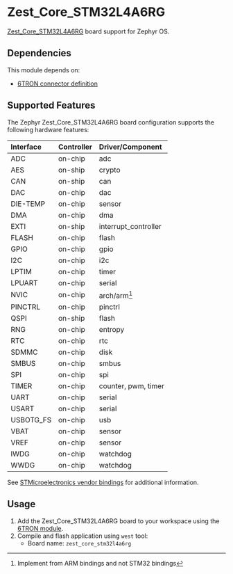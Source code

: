 # Zest_Core_STM32L4A6RG

[Zest_Core_STM32L4A6RG](https://6tron.io/zest_core/zest_core_stm32l4a6rg_3_1_0) board support for Zephyr OS.

## Dependencies

This module depends on:
- [6TRON connector definition](https://github.com/catie-aq/zephyr_6tron-connector)
## Supported Features

The Zephyr Zest_Core_STM32L4A6RG board configuration supports the following hardware features:

| Interface | Controller | Driver/Component                               |
| :-------- | :--------- | :--------------------------------------------- |
| ADC       | on-chip    | adc                                            |
| AES       | on-ship    | crypto                                         |
| CAN       | on-ship    | can                                            |
| DAC       | on-chip    | dac                                            |
| DIE-TEMP  | on-chip    | sensor                              |
| DMA       | on-chip    | dma                                            |
| EXTI      | on-ship    | interrupt_controller                           |
| FLASH     | on-chip    | flash                                          |
| GPIO      | on-chip    | gpio                                           |
| I2C       | on-chip    | i2c                                            |
| LPTIM     | on-chip    | timer                                          |
| LPUART    | on-chip    | serial                                         |
| NVIC      | on-chip    | arch/arm[^1] |
| PINCTRL   | on-chip    | pinctrl                                        |
| QSPI      | on-ship    | flash                                          |
| RNG       | on-chip    | entropy                                        |
| RTC       | on-chip    | rtc                                            |
| SDMMC     | on-chip    | disk                                           |
| SMBUS     | on-chip    | smbus                                          |
| SPI       | on-chip    | spi                                            |
| TIMER | on-chip | counter, pwm, timer |
| UART      | on-chip    | serial                                         |
| USART     | on-chip    | serial                                         |
| USBOTG_FS | on-chip    | usb                   |
| VBAT      | on-chip    | sensor                              |
| VREF      | on-chip    | sensor                              |
| IWDG | on-chip | watchdog |
| WWDG | on-chip | watchdog |

[^1]: Implement from ARM bindings and not STM32 bindings

See [STMicroelectronics vendor bindings](https://docs.zephyrproject.org/latest/build/dts/api/bindings.html#dt-vendor-st) for additional information.

## Usage

1. Add the Zest_Core_STM32L4A6RG board to your workspace using the [6TRON module](https://github.com/catie-aq/zephyr_6tron-manifest.git).
2. Compile and flash application using `west` tool:
   - Board name: `zest_core_stm32l4a6rg`

